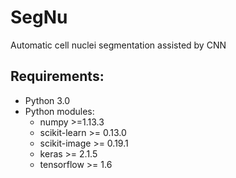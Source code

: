 # SegNu
Automatic cell nuclei segmentation assisted by CNN





## Requirements:
* Python 3.0
* Python modules:
    - numpy >=1.13.3
    - scikit-learn >= 0.13.0
    - scikit-image >= 0.19.1
    - keras >= 2.1.5
    - tensorflow >= 1.6

